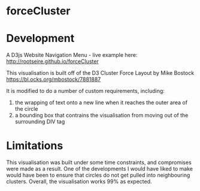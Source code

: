 # forceCluster

<h1>Development</h1>

A D3js Website Navigation Menu - live example here: http://rootseire.github.io/forceCluster

This visualisation is built off of the D3 Cluster Force Layout by Mike Bostock https://bl.ocks.org/mbostock/7881887

It is modified to do a number of custom requirements, including:

1) the wrapping of text onto a new line when it reaches the outer area of the circle
2) a bounding box that contrains the visualisation from moving out of the surrounding DIV tag

<h1>Limitations</h1>
This visualisation was built under some time constraints, and compromises were made as a result. One of the developments I would have liked to make would have been to ensure that circles do not get pulled into neighbouring clusters. Overall, the visualisation works 99% as expected.
